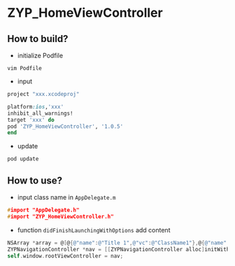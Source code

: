 # ZYP_HomeViewController


## How to build?


* initialize Podfile

```vim
vim Podfile
```

* input

```ruby
project "xxx.xcodeproj"

platform:ios,'xxx'
inhibit_all_warnings!
target 'xxx' do
pod 'ZYP_HomeViewController', '1.0.5'
end
```

* update

```vim
pod update
```

## How to use?


* input class name in `AppDelegate.m`

```c
#import "AppDelegate.h"
#import "ZYP_HomeViewController.h"
```

* function `didFinishLaunchingWithOptions` add content

```objective-c
NSArray *array = @[@{@"name":@"Title 1",@"vc":@"ClassName1"},@{@"name":@"Title 2",@"vc":@"ClassName2"},];
ZYPNavigationController *nav = [[ZYPNavigationController alloc]initWithTitle:@"HomeTitle" vcArray:array];
self.window.rootViewController = nav;
```


